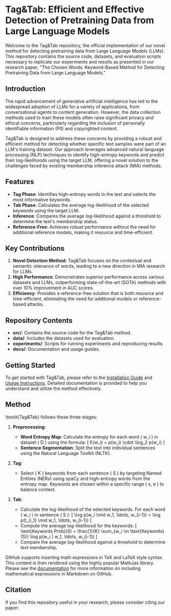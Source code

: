 # Tag&Tab: Efficient and Effective Detection of Pretraining Data from Large Language Models

Welcome to the Tag&Tab repository, the official implementation of our novel method for detecting pretraining data from Large Language Models (LLMs). This repository contains the source code, datasets, and evaluation scripts necessary to replicate our experiments and results as presented in our research paper, "The Chosen Words: Keyword-Based Method for Detecting Pretraining Data from Large Language Models."

## Introduction

The rapid advancement of generative artificial intelligence has led to the widespread adoption of LLMs for a variety of applications, from conversational agents to content generation. However, the data collection methods used to train these models often raise significant privacy and ethical concerns, particularly regarding the inclusion of personally identifiable information (PII) and copyrighted content.

Tag&Tab is designed to address these concerns by providing a robust and efficient method for detecting whether specific text samples were part of an LLM's training dataset. Our approach leverages advanced natural language processing (NLP) techniques to identify high-entropy keywords and predict their log-likelihoods using the target LLM, offering a novel solution to the challenges faced by existing membership inference attack (MIA) methods.

## Features

- **Tag Phase**: Identifies high-entropy words in the text and selects the most informative keywords.
- **Tab Phase**: Calculates the average log-likelihood of the selected keywords using the target LLM.
- **Inference**: Compares the average log-likelihood against a threshold to determine the text's membership status.
- **Reference-Free**: Achieves robust performance without the need for additional reference models, making it resource and time-efficient.

## Key Contributions

1. **Novel Detection Method**: Tag&Tab focuses on the contextual and semantic relevance of words, leading to a new direction in MIA research for LLMs.
2. **High Performance**: Demonstrates superior performance across various datasets and LLMs, outperforming state-of-the-art (SOTA) methods with over 10% improvement in AUC scores.
3. **Efficiency**: Provides a reference-free solution that is both resource and time-efficient, eliminating the need for additional models or reference-based attacks.

## Repository Contents

- **src/**: Contains the source code for the Tag&Tab method.
- **data/**: Includes the datasets used for evaluation.
- **experiments/**: Scripts for running experiments and reproducing results.
- **docs/**: Documentation and usage guides.

## Getting Started

To get started with Tag&Tab, please refer to the [Installation Guide](docs/installation.md) and [Usage Instructions](docs/usage.md). Detailed documentation is provided to help you understand and utilize the method effectively.

## Method

\textit{Tag&Tab} follows these three stages:

1. **Preprocessing**:
    - **Word Entropy Map**: Calculate the entropy for each word \( w_i \) in dataset \( D \) using the formula:
    \[
    E(w_i) = p(w_i) \cdot \log_2 p(w_i)
    \]
    - **Sentence Segmentation**: Split the text into individual sentences using the Natural Language Toolkit (NLTK).

2. **Tag**:
    - Select \( K \) keywords from each sentence \( S \) by targeting Named Entities (NERs) using spaCy and high-entropy words from the entropy map. Keywords are chosen within a specific range \( s, e \) to balance context.

3. **Tab**:
    - Calculate the log-likelihood of the selected keywords. For each word \( w_i \) in sentence \( S \):
    \[
    \log p(w_i \mid w_1, \ldots, w_{i-1}) = \log p(t_{i_1} \mid w_1, \ldots, w_{i-1})
    \]
    - Compute the average log-likelihood for the keywords:
    \[
    \text{Keywords Prob}(S) = \frac{1}{K} \sum_{w_i \in \text{Keywords}(S)} \log p(w_i | w_1, \ldots, w_{i-1})
    \]
    - Compare the average log-likelihood against a threshold to determine text membership.

GitHub supports inserting math expressions in TeX and LaTeX style syntax. This content is then rendered using the highly popular MathJax library. Please see the [documentation](https://docs.github.com/en/get-started/writing-on-github/working-with-advanced-formatting/organizing-information-with-tables) for more information on including mathematical expressions in Markdown on GitHub.


## Citation

If you find this repository useful in your research, please consider citing our paper:

